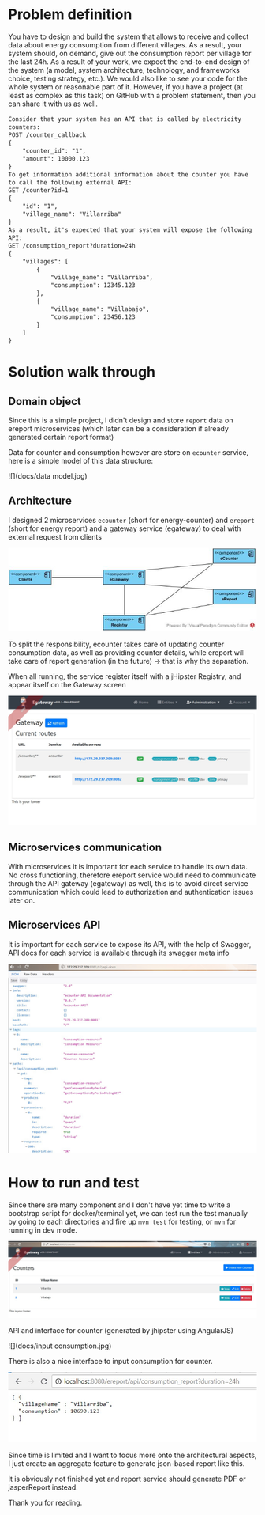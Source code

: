 # Problem definition

You have to design and build the system that allows to receive and collect data about energy consumption from different villages. As a result, your system should, on demand, give out the consumption report per village for the last 24h. As a result of your work, we expect the end-to-end design of the system (a model, system architecture, technology, and frameworks choice, testing strategy, etc.). We would also like to see your code for the whole system or reasonable part of it. However, if you have a project (at least as complex as this task) on GitHub with a problem statement, then you can share it with us as well.

```
Consider that your system has an API that is called by electricity counters:
POST /counter_callback
{
    "counter_id": "1",
    "amount": 10000.123
}
To get information additional information about the counter you have to call the following external API:
GET /counter?id=1
{
    "id": "1",
    "village_name": "Villarriba"
}
As a result, it's expected that your system will expose the following API:
GET /consumption_report?duration=24h
{
    "villages": [
        {
            "village_name": "Villarriba",
            "consumption": 12345.123
        },
        {
            "village_name": "Villabajo",
            "consumption": 23456.123
        }
    ]
}    
```



# Solution walk through 

## Domain object

Since this is a simple project, I didn't design and store `report` data on ereport microservices (which later can be a consideration if already generated certain report format)

Data for counter and consumption however are store on `ecounter` service, here is a simple model of this data structure: 

![](docs/data model.jpg)

## Architecture

I designed 2 microservices `ecounter`  (short for energy-counter) and `ereport` (short for energy report) and a gateway service (egateway) to deal with external request from clients

![](docs/microservices.jpg)



To split the responsibility, ecounter takes care of updating counter consumption data, as well as providing counter details, while ereport will take care of report generation (in the future) -> that is why the separation. 

When all running, the service register itself with a jHipster Registry, and appear itself on the Gateway screen

![](docs/gateway.jpg)

## Microservices communication

With microservices it is important for each service to handle its own data. No cross functioning, therefore ereport service would need to communicate through the API gateway (egateway) as well, this is to avoid direct service communication which could lead to authorization and authentication issues later on. 



## Microservices API

It is important for each service to expose its API, with the help of Swagger, API docs for each service is available through its swagger meta info

![](docs/swagger.jpg)



# How to run and test

Since there are many component and I don't have yet time to write a bootstrap script for docker/terminal yet, we can test run the test manually by going to each directories and fire up `mvn test` for testing, or `mvn` for running in dev mode. 

![](docs/counter.jpg)

API and interface for counter (generated by jhipster using AngularJS)

![](docs/input consumption.jpg)

There is also a nice interface to input consumption for counter. 

![](docs/report.jpg)

Since time is limited and I want to focus more onto the architectural aspects, I just create an aggregate feature to generate json-based report like this. 

It is obviously not finished yet and report service should generate PDF or jasperReport instead. 



Thank you for reading.